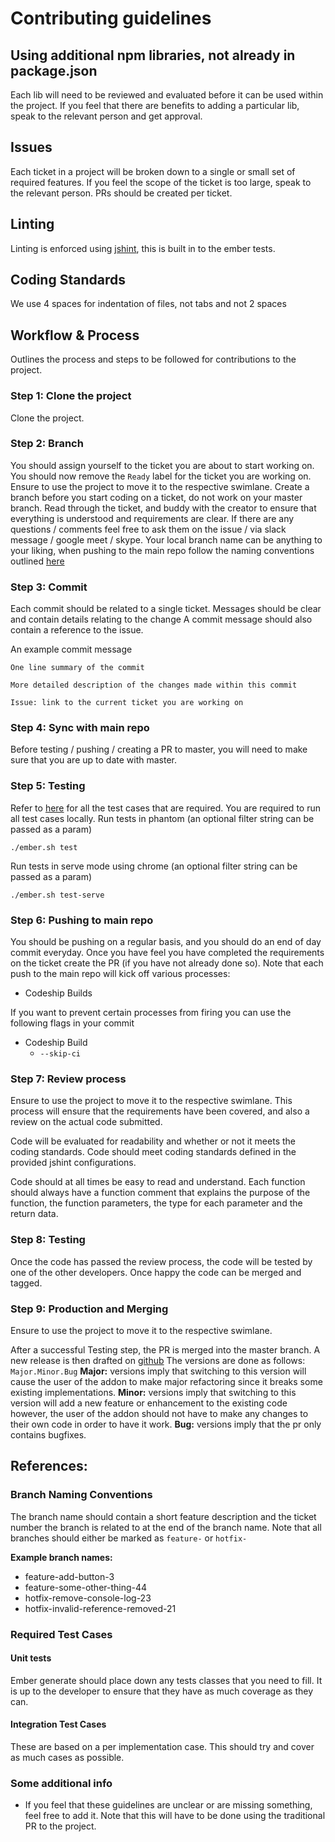 # Contributing guidelines

## Using additional npm libraries, not already in package.json
Each lib will need to be reviewed and evaluated before it can be used within the project. If you feel that there are benefits to adding a particular
lib, speak to the relevant person and get approval.

## Issues
Each ticket in a project will be broken down to a single or small set of required features. If you feel the scope of the ticket is too large, speak to the relevant person.
PRs should be created per ticket.

## Linting
Linting is enforced using [jshint](http://jshint.com/), this is built in to the ember tests.

## Coding Standards
We use 4 spaces for indentation of files, not tabs and not 2 spaces

## Workflow & Process
Outlines the process and steps to be followed for contributions to the project.

### Step 1: Clone the project
Clone the project.

### Step 2: Branch
You should assign yourself to the ticket you are about to start working on.
You should now remove the `Ready` label for the ticket you are working on. Ensure to use the project to move it to the respective swimlane.
Create a branch before you start coding on a ticket, do not work on your master branch.
Read through the ticket, and buddy with the creator to ensure that everything is understood and requirements are clear.
If there are any questions / comments feel free to ask them on the issue / via slack message / google meet / skype.
Your local branch name can be anything to your liking, when pushing to the main repo follow the naming conventions outlined [here](#branch-naming-conventions)

### Step 3: Commit
Each commit should be related to a single ticket. Messages should be clear and contain details relating to the change
A commit message should also contain a reference to the issue.

An example commit message
```
One line summary of the commit

More detailed description of the changes made within this commit

Issue: link to the current ticket you are working on
```

### Step 4: Sync with main repo
Before testing / pushing / creating a PR to master, you will need to make sure that you are up to date with master.

### Step 5: Testing
Refer to [here](#required-test-cases) for all the test cases that are required.
You are required to run all test cases locally.
Run tests in phantom (an optional filter string can be passed as a param)
```
./ember.sh test
```
Run tests in serve mode using chrome (an optional filter string can be passed as a param)
```
./ember.sh test-serve
```

### Step 6: Pushing to main repo
You should be pushing on a regular basis, and you should do an end of day commit everyday.
Once you have feel you have completed the requirements on the ticket create the PR (if you have not already done so).
Note that each push to the main repo will kick off various processes:
* Codeship Builds

If you want to prevent certain processes from firing you can use the following flags in your commit
* Codeship Build
  * `--skip-ci`

### Step 7: Review process
Ensure to use the project to move it to the respective swimlane.
This process will ensure that the requirements have been covered, and also a review on the actual code submitted.

Code will be evaluated for readability and whether or not it meets the coding standards. Code should meet coding standards defined in the provided jshint configurations.

Code should at all times be easy to read and understand. Each function should always have a function comment that explains the purpose of the function, the function parameters, the type for each parameter and the return data.

### Step 8: Testing
Once the code has passed the review process, the code will be tested by one of the other developers.
Once happy the code can be merged and tagged.

### Step 9: Production and Merging
Ensure to use the project to move it to the respective swimlane.

After a successful Testing step, the PR is merged into the master branch.
A new release is then drafted on [github](https://github.com/A24Group/A24EmberCalendar/releases)
The versions are done as follows:
`Major.Minor.Bug`
**Major:** versions imply that switching to this version will cause the user of the addon to make major refactoring since it breaks some existing
implementations.
**Minor:** versions imply that switching to this version will add a new feature or enhancement to the existing code however, the user of the addon should not have to make any changes to their own code in order to have it work.
**Bug:** versions imply that the pr only contains bugfixes.

## References:

### Branch Naming Conventions
The branch name should contain a short feature description and the ticket number the branch is related to at the end of the branch name.
Note that all branches should either be marked as `feature-` or `hotfix-`

**Example branch names:**
 * feature-add-button-3
 * feature-some-other-thing-44
 * hotfix-remove-console-log-23
 * hotfix-invalid-reference-removed-21

### Required Test Cases

#### Unit tests
Ember generate should place down any tests classes that you need to fill. It is up to the developer to ensure that they
have as much coverage as they can.

#### Integration Test Cases
These are based on a per implementation case. This should try and cover as much cases as possible. 

### Some additional info
 * If you feel that these guidelines are unclear or are missing something, feel free to add it. Note that this will have to be done
using the traditional PR to the project.
